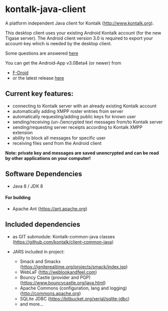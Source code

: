kontalk-java-client
===================

A platform independent Java client for Kontalk (http://www.kontalk.org).

This desktop client uses your existing Android Kontalk account (for the new Tigase server).
The Android client version 3.0 is required to export your account-key which
is needed by the desktop client.

Some questions are answered [here](https://github.com/kontalk/desktopclient-java/wiki) 

You can get the Android-App v3.0Beta4 (or newer) from
- [F-Droid](https://f-droid.org/repository/browse/?fdid=org.kontalk)
- or the latest release [here](https://github.com/kontalk/androidclient/releases)

## Current key features:

- connecting to Kontalk server with an already existing Kontalk account
- automatically adding XMPP roster entries from server
- automatically requesting/adding public keys for known user
- sending/receiving (un-/)encrypted text messages from/to Kontalk server
- sending/requesting server receipts according to Kontalk XMPP extension
- ability to block all messages for specific user
- receiving files send from the Android client

**Note: private key and messages are saved unencrypted and can be read by other
applications on your computer!**

## Software Dependencies

- Java 8 / JDK 8

#### For building

- Apache Ant (https://ant.apache.org)

## Included dependencies

- as GIT submodule:
  Kontalk-common-java classes (https://github.com/kontalk/client-common-java)

- JARS included in project:
  - Smack and Smackx (https://igniterealtime.org/projects/smack/index.jsp)
  - WebLaF (http://weblookandfeel.com)
  - Bouncy Castle (provider and PGP) (https://www.bouncycastle.org/java.html)
  - Apache Commons (configuration, lang and logging) (http://commons.apache.org) 
  - SQLite JDBC (https://bitbucket.org/xerial/sqlite-jdbc)
  - and more...
